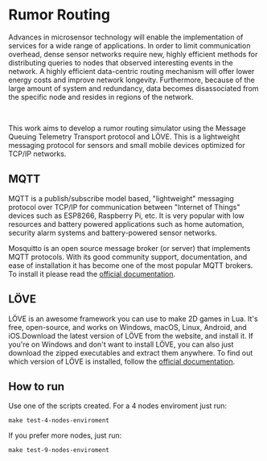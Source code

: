 # Rumor Routing

Advances in microsensor technology will enable the implementation of services for a wide range of applications. In order to limit communication overhead, dense sensor networks require new, highly efficient methods for distributing queries to nodes that observed interesting events in the network. A highly efficient data-centric routing mechanism will offer lower energy costs and improve network longevity. Furthermore, because of the large amount of system and redundancy, data becomes disassociated from the specific node and resides in regions of the network. 

<br>

This work aims to develop a rumor routing simulator using the Message Queuing Telemetry Transport protocol and LÖVE. This is a lightweight messaging protocol for sensors and small mobile devices optimized for TCP/IP networks.

## MQTT

MQTT is a publish/subscribe model based, "lightweight" messaging protocol over TCP/IP for communication between "Internet of Things" devices such as ESP8266, Raspberry Pi, etc. It is very popular with low resources and battery powered applications such as home automation, security alarm systems and battery-powered sensor networks. 

Mosquitto is an open source message broker (or server) that implements MQTT protocols. With its good community support, documentation, and ease of installation it has become one of the most popular MQTT brokers. To install it please read the [official documentation](https://github.com/eclipse/mosquitto#installing).

## LÖVE

LÖVE is an awesome framework you can use to make 2D games in Lua. It's free, open-source, and works on Windows, macOS, Linux, Android, and iOS.Download the latest version of LÖVE from the website, and install it. If you're on Windows and don't want to install LÖVE, you can also just download the zipped executables and extract them anywhere. To find out which version of LÖVE is installed, follow the [official documentation](https://love2d.org/wiki/Getting_Started).

## How to run
Use one of the scripts created. For a 4 nodes enviroment just run:
```
make test-4-nodes-enviroment
```

If you prefer more nodes, just run:
```
make test-9-nodes-enviroment
```